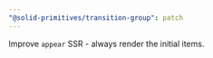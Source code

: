 ```yaml
---
"@solid-primitives/transition-group": patch
---
```


Improve `appear` SSR - always render the initial items.
